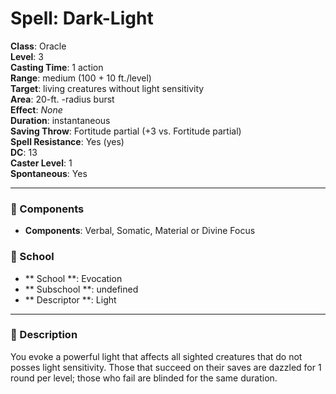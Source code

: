 
# Spell: Dark-Light
**Class**: Oracle  
**Level**: 3  
**Casting Time**: 1 action  
**Range**: medium (100 + 10 ft./level)  
**Target**: living creatures without light sensitivity  
**Area**: 20-ft. -radius burst  
**Effect**: _None_  
**Duration**: instantaneous  
**Saving Throw**: Fortitude partial (+3 vs. Fortitude partial)  
**Spell Resistance**: Yes (yes)  
**DC**: 13  
**Caster Level**: 1  
**Spontaneous**: Yes

---

### 🔮 Components
- **Components**: Verbal, Somatic, Material or Divine Focus

### 🏫 School
- ** School **: Evocation
- ** Subschool **: undefined
- ** Descriptor **: Light
---

### 📜 Description
You evoke a powerful light that affects all sighted creatures that do not posses light sensitivity. Those that succeed on their saves are dazzled for 1 round per level; those who fail are blinded for the same duration.
